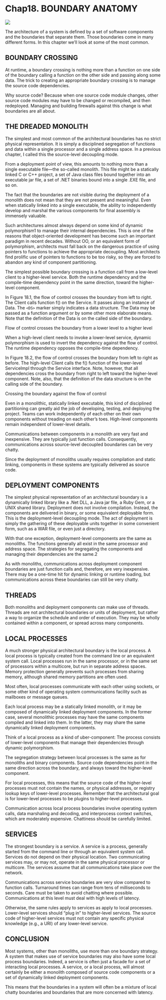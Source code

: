 # Chap18. BOUNDARY ANATOMY

![](./un/CH-UN18.jpg)

The architecture of a system is defined by a set of software components and the boundaries that separate them. Those boundaries come in many different forms. In this chapter we’ll look at some of the most common.

## BOUNDARY CROSSING

At runtime, a boundary crossing is nothing more than a function on one side of the boundary calling a function on the other side and passing along some data. The trick to creating an appropriate boundary crossing is to manage the source code dependencies.

Why source code? Because when one source code module changes, other source code modules may have to be changed or recompiled, and then redeployed. Managing and building firewalls against this change is what boundaries are all about.

## THE DREADED MONOLITH

The simplest and most common of the architectural boundaries has no strict physical representation. It is simply a disciplined segregation of functions and data within a single processor and a single address space. In a previous chapter, I called this the source-level decoupling mode.

From a deployment point of view, this amounts to nothing more than a single executable file—the so-called monolith. This file might be a statically linked C or C++ project, a set of Java class files bound together into an executable jar file, a set of .NET binaries bound into a single .EXE file, and so on.

The fact that the boundaries are not visible during the deployment of a monolith does not mean that they are not present and meaningful. Even when statically linked into a single executable, the ability to independently develop and marshal the various components for final assembly is immensely valuable.

Such architectures almost always depend on some kind of dynamic polymorphism1 to manage their internal dependencies. This is one of the reasons that object-oriented development has become such an important paradigm in recent decades. Without OO, or an equivalent form of polymorphism, architects must fall back on the dangerous practice of using pointers to functions to achieve the appropriate decoupling. Most architects find prolific use of pointers to functions to be too risky, so they are forced to abandon any kind of component partitioning.

The simplest possible boundary crossing is a function call from a low-level client to a higher-level service. Both the runtime dependency and the compile-time dependency point in the same direction, toward the higher-level component.

In Figure 18.1, the flow of control crosses the boundary from left to right. The Client calls function f() on the Service. It passes along an instance of Data. The `<DS>` marker simply indicates a data structure. The Data may be passed as a function argument or by some other more elaborate means. Note that the definition of the Data is on the called side of the boundary.

<Figures figure="18-1">Flow of control crosses the boundary from a lower level to a higher level</Figures>

When a high-level client needs to invoke a lower-level service, dynamic polymorphism is used to invert the dependency against the flow of control. The runtime dependency opposes the compile-time dependency.

In Figure 18.2, the flow of control crosses the boundary from left to right as before. The high-level Client calls the f() function of the lower-level ServiceImpl through the Service interface. Note, however, that all dependencies cross the boundary from right to left toward the higher-level component. Note, also, that the definition of the data structure is on the calling side of the boundary.

<Figures figure="18-2">Crossing the boundary against the flow of control</Figures>

Even in a monolithic, statically linked executable, this kind of disciplined partitioning can greatly aid the job of developing, testing, and deploying the project. Teams can work independently of each other on their own components without treading on each other’s toes. High-level components remain independent of lower-level details.

Communications between components in a monolith are very fast and inexpensive. They are typically just function calls. Consequently, communications across source-level decoupled boundaries can be very chatty.

Since the deployment of monoliths usually requires compilation and static linking, components in these systems are typically delivered as source code.

## DEPLOYMENT COMPONENTS

The simplest physical representation of an architectural boundary is a dynamically linked library like a .Net DLL, a Java jar file, a Ruby Gem, or a UNIX shared library. Deployment does not involve compilation. Instead, the components are delivered in binary, or some equivalent deployable form. This is the deployment-level decoupling mode. The act of deployment is simply the gathering of these deployable units together in some convenient form, such as a WAR file, or even just a directory.

With that one exception, deployment-level components are the same as monoliths. The functions generally all exist in the same processor and address space. The strategies for segregating the components and managing their dependencies are the same.2

As with monoliths, communications across deployment component boundaries are just function calls and, therefore, are very inexpensive. There may be a one-time hit for dynamic linking or runtime loading, but communications across these boundaries can still be very chatty.

## THREADS

Both monoliths and deployment components can make use of threads. Threads are not architectural boundaries or units of deployment, but rather a way to organize the schedule and order of execution. They may be wholly contained within a component, or spread across many components.

## LOCAL PROCESSES

A much stronger physical architectural boundary is the local process. A local process is typically created from the command line or an equivalent system call. Local processes run in the same processor, or in the same set of processors within a multicore, but run in separate address spaces. Memory protection generally prevents such processes from sharing memory, although shared memory partitions are often used.

Most often, local processes communicate with each other using sockets, or some other kind of operating system communications facility such as mailboxes or message queues.

Each local process may be a statically linked monolith, or it may be composed of dynamically linked deployment components. In the former case, several monolithic processes may have the same components compiled and linked into them. In the latter, they may share the same dynamically linked deployment components.

Think of a local process as a kind of uber-component: The process consists of lower-level components that manage their dependencies through dynamic polymorphism.

The segregation strategy between local processes is the same as for monoliths and binary components. Source code dependencies point in the same direction across the boundary, and always toward the higher-level component.

For local processes, this means that the source code of the higher-level processes must not contain the names, or physical addresses, or registry lookup keys of lower-level processes. Remember that the architectural goal is for lower-level processes to be plugins to higher-level processes.

Communication across local process boundaries involve operating system calls, data marshaling and decoding, and interprocess context switches, which are moderately expensive. Chattiness should be carefully limited.

## SERVICES

The strongest boundary is a service. A service is a process, generally started from the command line or through an equivalent system call. Services do not depend on their physical location. Two communicating services may, or may not, operate in the same physical processor or multicore. The services assume that all communications take place over the network.

Communications across service boundaries are very slow compared to function calls. Turnaround times can range from tens of milliseconds to seconds. Care must be taken to avoid chatting where possible. Communications at this level must deal with high levels of latency.

Otherwise, the same rules apply to services as apply to local processes. Lower-level services should “plug in” to higher-level services. The source code of higher-level services must not contain any specific physical knowledge (e.g., a URI) of any lower-level service.

## CONCLUSION

Most systems, other than monoliths, use more than one boundary strategy. A system that makes use of service boundaries may also have some local process boundaries. Indeed, a service is often just a facade for a set of interacting local processes. A service, or a local process, will almost certainly be either a monolith composed of source code components or a set of dynamically linked deployment components.

This means that the boundaries in a system will often be a mixture of local chatty boundaries and boundaries that are more concerned with latency.
